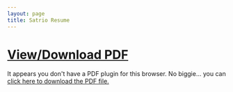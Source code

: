 ```yaml
---
layout: page
title: Satrio Resume
---
```


<div class="pdf_container">
  <h1>
      <a href="{{ site.baseurl }}/public/pdf/satrioresume.pdf">View/Download PDF</a>
  </h1>

  <object data="{{ site.baseurl }}/public/pdf/satrioresume.pdf" type="application/pdf" style="width: 100%; display: block;" >
    <p>It appears you don't have a PDF plugin for this browser.
    No biggie... you can <a href="{{ site.baseurl }}/public/pdf/satrioresume.pdf">click here to
    download the PDF file.</a></p>
  </object>
</div>
